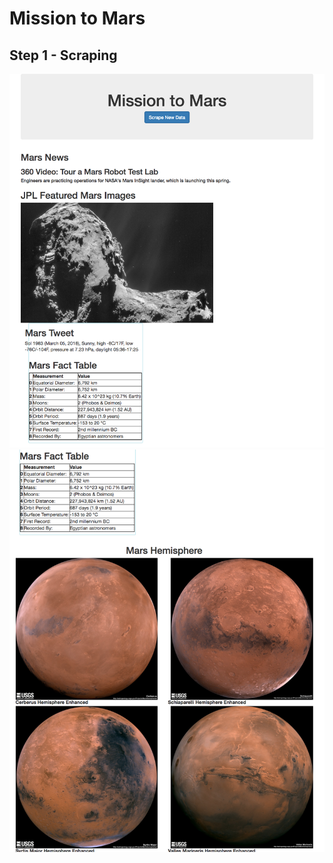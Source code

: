 # Mission to Mars

## Step 1 - Scraping

![Scrape1](Images/web_scrape_1.jpg)
![Scrape2](Images/web_scrape_2.jpg)